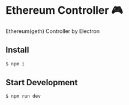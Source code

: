 # Ethereum Controller 🎮

Ethereum(geth) Controller by Electron

## Install
```bash
$ npm i
```

## Start Development

```bash
$ npm run dev
```
